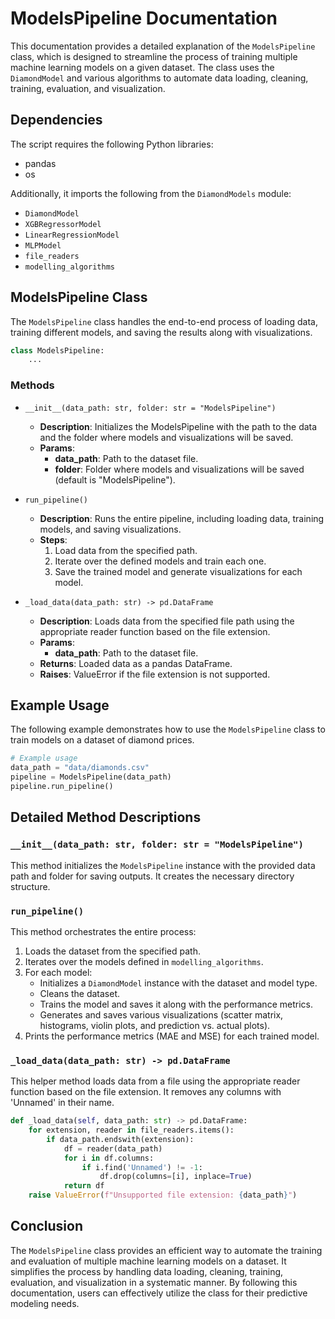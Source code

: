 # ModelsPipeline Documentation

This documentation provides a detailed explanation of the `ModelsPipeline` class, which is designed to streamline the process of training multiple machine learning models on a given dataset. The class uses the `DiamondModel` and various algorithms to automate data loading, cleaning, training, evaluation, and visualization.

## Dependencies

The script requires the following Python libraries:
- pandas
- os

Additionally, it imports the following from the `DiamondModels` module:
- `DiamondModel`
- `XGBRegressorModel`
- `LinearRegressionModel`
- `MLPModel`
- `file_readers`
- `modelling_algorithms`

## ModelsPipeline Class

The `ModelsPipeline` class handles the end-to-end process of loading data, training different models, and saving the results along with visualizations.

```python
class ModelsPipeline:
    ...
```

### Methods

- `__init__(data_path: str, folder: str = "ModelsPipeline")`
  - **Description**: Initializes the ModelsPipeline with the path to the data and the folder where models and visualizations will be saved.
  - **Params**:
    - **data_path**: Path to the dataset file.
    - **folder**: Folder where models and visualizations will be saved (default is "ModelsPipeline").

- `run_pipeline()`
  - **Description**: Runs the entire pipeline, including loading data, training models, and saving visualizations.
  - **Steps**:
    1. Load data from the specified path.
    2. Iterate over the defined models and train each one.
    3. Save the trained model and generate visualizations for each model.

- `_load_data(data_path: str) -> pd.DataFrame`
  - **Description**: Loads data from the specified file path using the appropriate reader function based on the file extension.
  - **Params**:
    - **data_path**: Path to the dataset file.
  - **Returns**: Loaded data as a pandas DataFrame.
  - **Raises**: ValueError if the file extension is not supported.

## Example Usage

The following example demonstrates how to use the `ModelsPipeline` class to train models on a dataset of diamond prices.

```python
# Example usage
data_path = "data/diamonds.csv"
pipeline = ModelsPipeline(data_path)
pipeline.run_pipeline()
```

## Detailed Method Descriptions

### `__init__(data_path: str, folder: str = "ModelsPipeline")`

This method initializes the `ModelsPipeline` instance with the provided data path and folder for saving outputs. It creates the necessary directory structure.

### `run_pipeline()`

This method orchestrates the entire process:
1. Loads the dataset from the specified path.
2. Iterates over the models defined in `modelling_algorithms`.
3. For each model:
   - Initializes a `DiamondModel` instance with the dataset and model type.
   - Cleans the dataset.
   - Trains the model and saves it along with the performance metrics.
   - Generates and saves various visualizations (scatter matrix, histograms, violin plots, and prediction vs. actual plots).
4. Prints the performance metrics (MAE and MSE) for each trained model.

### `_load_data(data_path: str) -> pd.DataFrame`

This helper method loads data from a file using the appropriate reader function based on the file extension. It removes any columns with 'Unnamed' in their name.

```python
def _load_data(self, data_path: str) -> pd.DataFrame:
    for extension, reader in file_readers.items():
        if data_path.endswith(extension):
            df = reader(data_path)
            for i in df.columns:
                if i.find('Unnamed') != -1:
                    df.drop(columns=[i], inplace=True)
            return df
    raise ValueError(f"Unsupported file extension: {data_path}")
```

## Conclusion

The `ModelsPipeline` class provides an efficient way to automate the training and evaluation of multiple machine learning models on a dataset. It simplifies the process by handling data loading, cleaning, training, evaluation, and visualization in a systematic manner. By following this documentation, users can effectively utilize the class for their predictive modeling needs.